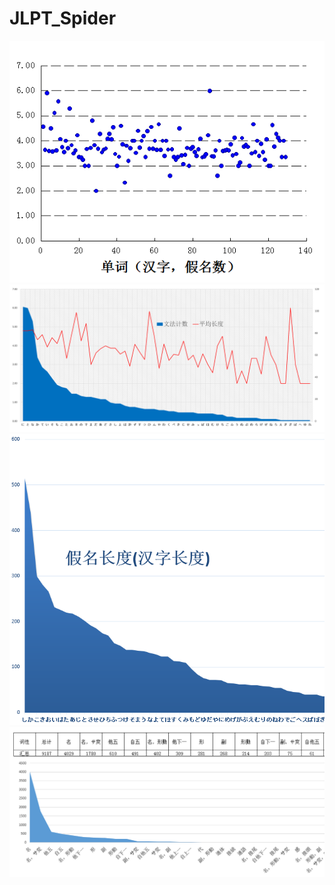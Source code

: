 # JLPT_Spider

![!image](https://github.com/Greenbirch2007/JLPT_Spider/blob/master/%E6%97%A5%E8%AF%AD%E6%96%87%E6%B3%95%E5%81%87%E5%90%8D%E4%B8%AA%E6%95%B0%E7%BB%9F%E8%AE%A1%E5%88%86%E6%9E%90/%E6%90%9C%E7%8B%97%E6%88%AA%E5%9B%BE19%E5%B9%B404%E6%9C%8822%E6%97%A51456_2.png)
![!image](https://github.com/Greenbirch2007/JLPT_Spider/blob/master/%E6%97%A5%E8%AF%AD%E6%96%87%E6%B3%95%E5%81%87%E5%90%8D%E4%B8%AA%E6%95%B0%E7%BB%9F%E8%AE%A1%E5%88%86%E6%9E%90/%E6%90%9C%E7%8B%97%E6%88%AA%E5%9B%BE19%E5%B9%B404%E6%9C%8823%E6%97%A50950_2.png)
![!image](https://github.com/Greenbirch2007/JLPT_Spider/blob/master/%E6%97%A5%E8%AF%AD%E6%96%87%E6%B3%95%E5%81%87%E5%90%8D%E4%B8%AA%E6%95%B0%E7%BB%9F%E8%AE%A1%E5%88%86%E6%9E%90/%E6%90%9C%E7%8B%97%E6%88%AA%E5%9B%BE19%E5%B9%B404%E6%9C%8823%E6%97%A51017_3.png)
![!image](https://github.com/Greenbirch2007/JLPT_Spider/blob/master/%E6%97%A5%E8%AF%AD%E6%96%87%E6%B3%95%E5%81%87%E5%90%8D%E4%B8%AA%E6%95%B0%E7%BB%9F%E8%AE%A1%E5%88%86%E6%9E%90/%E6%90%9C%E7%8B%97%E6%88%AA%E5%9B%BE19%E5%B9%B404%E6%9C%8823%E6%97%A51017_4.png)
